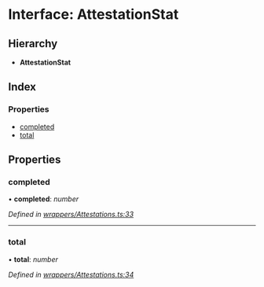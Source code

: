 # Interface: AttestationStat

## Hierarchy

* **AttestationStat**

## Index

### Properties

* [completed](_wrappers_attestations_.attestationstat.md#completed)
* [total](_wrappers_attestations_.attestationstat.md#total)

## Properties

###  completed

• **completed**: *number*

*Defined in [wrappers/Attestations.ts:33](https://github.com/medhak1/celo-monorepo/blob/master/packages/sdk/contractkit/src/wrappers/Attestations.ts#L33)*

___

###  total

• **total**: *number*

*Defined in [wrappers/Attestations.ts:34](https://github.com/medhak1/celo-monorepo/blob/master/packages/sdk/contractkit/src/wrappers/Attestations.ts#L34)*
